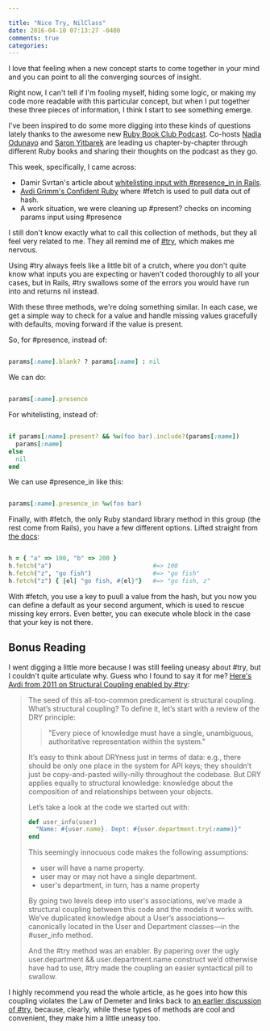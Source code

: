 ```yaml
---

title: "Nice Try, NilClass"
date: 2016-04-10 07:13:27 -0400
comments: true
categories:
---
```


I love that feeling when a new concept starts to come together in your mind and you can point to all the converging sources of insight.

Right now, I can't tell if I'm fooling myself, hiding some logic, or making my code more readable with this particular concept, but when I put together these three pieces of information, I think I start to see something emerge.
<!-- more -->

I've been inspired to do some more digging into these kinds of questions lately thanks to the awesome new [Ruby Book Club Podcast](http://rubybookclub.com/). Co-hosts [Nadia Odunayo](http://twitter.com/nodunayo) and [Saron Yitbarek](http://twitter.com/saronyitbarek) are leading us chapter-by-chapter through different Ruby books and sharing their thoughts on the podcast as they go.

This week, specifically, I came across:

 - Damir Svrtan's article about [whitelisting input with #presence_in in Rails](https://infinum.co/the-capsized-eight/articles/whitelisting-with-the-lesser-known-presence-in-method).
 - [Avdi Grimm's Confident Ruby](http://www.confidentruby.com/) where #fetch is used to pull data out of hash.
 - A work situation, we were cleaning up #present? checks on incoming params input using #presence

I still don't know exactly what to call this collection of methods, but they all feel very related to me. They all remind me of [#try](http://apidock.com/rails/v4.2.1/Object/try), which makes me nervous.

Using #try always feels like a little bit of a crutch, where you don't quite know what inputs you are expecting or haven't coded thoroughly to all your cases, but in Rails, #try swallows some of the errors you would have run into and returns nil instead.

With these three methods, we're doing something similar. In each case, we get a simple way to check for a value and handle missing values gracefully with defaults, moving forward if the value is present.

So, for #presence, instead of:

```ruby

params[:name].blank? ? params[:name] : nil

```
We can do:


```ruby

params[:name].presence

```

 For whitelisting, instead of:


```ruby

if params[:name].present? && %w(foo bar).include?(params[:name])
  params[:name]
else
  nil
end

```

We can use #presence_in like this:

```ruby

params[:name].presence_in %w(foo bar)

```

Finally, with #fetch, the only Ruby standard library method in this group (the rest come from Rails), you have a few different options. Lifted straight from [the docs](http://ruby-doc.org/core-2.2.0/Hash.html#method-i-fetch):

```ruby

h = { "a" => 100, "b" => 200 }
h.fetch("a")                            #=> 100
h.fetch("z", "go fish")                 #=> "go fish"
h.fetch("z") { |el| "go fish, #{el}"}   #=> "go fish, z"

```

With #fetch, you use a key to puull a value from the hash, but you now you can define a default as your second argument, which is used to rescue missing key errors. Even better, you can execute whole block in the case that your key is not there.

Bonus Reading
-------------

I went digging a little more because I was still feeling uneasy about #try, but I couldn't quite articulate why. Guess who I found to say it for me? [Here's Avdi from 2011 on Structural Coupling enabled by #try](http://devblog.avdi.org/2011/07/05/demeter-its-not-just-a-good-idea-its-the-law/):

<blockquote>
<p>The seed of this all-too-common predicament is structural coupling. What’s structural coupling? To
define it, let’s start with a review of the DRY principle:</p>

<blockquote>"Every piece of knowledge must have a single, unambiguous, authoritative representation within the system."</blockquote>

<p>It’s easy to think about DRYness just in terms of data: e.g., there should be only one place in the
system for API keys; they shouldn’t just be copy-and-pasted willy-nilly throughout the codebase. But
DRY applies equally to structural knowledge: knowledge about the composition of and relationships
between your objects.</p>

<p>Let’s take a look at the code we started out with:</p>

```ruby
def user_info(user)
  "Name: #{user.name}. Dept: #{user.department.try(:name)}"
end

```

<p>This seemingly innocuous code makes the following assumptions:</p>

<ul>
  <li>user will have a name property.</li>
  <li>user may or may not have a single department.</li>
  <li>user's department, in turn, has a name property</li>
</ul>


<p>By going two levels deep into user's associations, we’ve made a structural coupling between this code and the models it works with. We’ve duplicated knowledge about a User’s associations—canonically located in the User and Department classes—in the #user_info method.</p>

<p>And the #try method was an enabler. By papering over the ugly user.department && user.department.name construct we’d otherwise have had to use, #try made the coupling an easier syntactical pill to swallow.</p>
</blockquote>

I highly recommend you read the whole article, as he goes into how this coupling violates the Law of Demeter and links back to [an earlier discussion of #try](http://devblog.avdi.org/2011/06/28/do-or-do-not-there-is-no-try/), because, clearly, while these types of methods are cool and convenient, they make him a little uneasy too.
